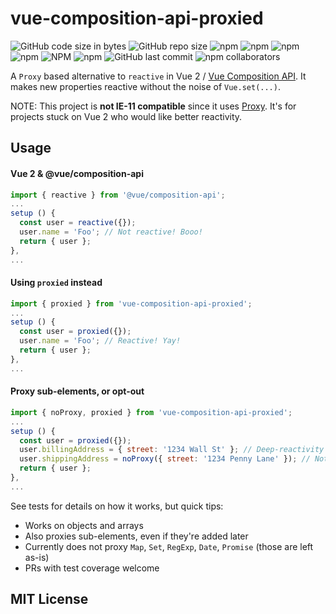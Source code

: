 # vue-composition-api-proxied

![GitHub code size in bytes](https://img.shields.io/github/languages/code-size/bendytree/vue-composition-api-proxied.svg)
![GitHub repo size](https://img.shields.io/github/repo-size/beeman/vue-composition-api-proxied.svg)
![npm](https://img.shields.io/npm/dw/vue-composition-api-proxied.svg)
![npm](https://img.shields.io/npm/dm/vue-composition-api-proxied.svg)
![npm](https://img.shields.io/npm/dy/vue-composition-api-proxied.svg)
![npm](https://img.shields.io/npm/dt/vue-composition-api-proxied.svg)
![NPM](https://img.shields.io/npm/l/vue-composition-api-proxied.svg)
![npm](https://img.shields.io/npm/v/vue-composition-api-proxied.svg)
![GitHub last commit](https://img.shields.io/github/last-commit/bendytree/vue-composition-api-proxied.svg)
![npm collaborators](https://img.shields.io/npm/collaborators/vue-composition-api-proxied.svg)

A `Proxy` based alternative to `reactive` in Vue 2 / [Vue Composition API](https://github.com/vuejs/composition-api).
It makes new properties reactive without the noise of `Vue.set(...)`.

NOTE: This project is **not IE-11 compatible** since it uses [Proxy](https://developer.mozilla.org/en-US/docs/Web/JavaScript/Reference/Global_Objects/Proxy).
It's for projects stuck on Vue 2 who would like better reactivity.

## Usage

####  Vue 2 & @vue/composition-api

```js
import { reactive } from '@vue/composition-api';
...
setup () {
  const user = reactive({});
  user.name = 'Foo'; // Not reactive! Booo!
  return { user };
},
...
```

#### Using `proxied` instead

```js
import { proxied } from 'vue-composition-api-proxied';
...
setup () {
  const user = proxied({});
  user.name = 'Foo'; // Reactive! Yay!
  return { user };
},
...
```

#### Proxy sub-elements, or opt-out

```js
import { noProxy, proxied } from 'vue-composition-api-proxied';
...
setup () {
  const user = proxied({});
  user.billingAddress = { street: '1234 Wall St' }; // Deep-reactivity
  user.shippingAddress = noProxy({ street: '1234 Penny Lane' }); // Not proxied (e.g. not reactive)
  return { user };
},
...
```

See tests for details on how it works, but quick tips:

   * Works on objects and arrays
   * Also proxies sub-elements, even if they're added later
   * Currently does not proxy `Map`, `Set`, `RegExp`, `Date`, `Promise` (those are left as-is)
   * PRs with test coverage welcome


## MIT License
